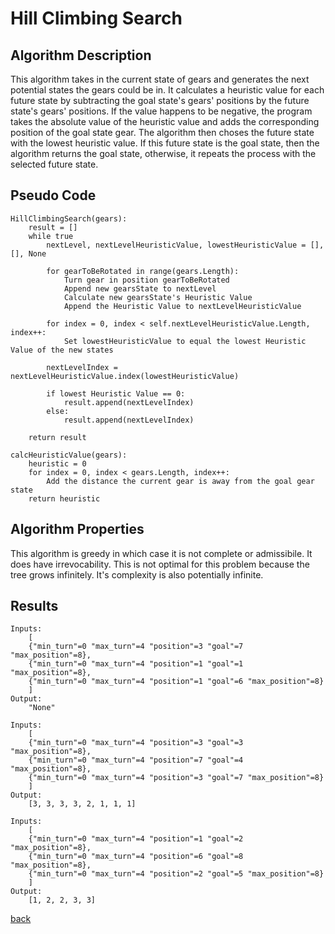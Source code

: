 # Hill Climbing Search

## Algorithm Description

This algorithm takes in the current state of gears and generates the next potential states the gears could be in. It calculates a heuristic value for each future state by subtracting the goal state's gears' positions by the future state's gears' positions. If the value happens to be negative, the program takes the absolute value of the heuristic value and adds the corresponding position of the goal state gear. The algorithm then choses the future state with the lowest heuristic value. If this future state is the goal state, then the algorithm returns the goal state, otherwise, it repeats the process with the selected future state.

## Pseudo Code

```
HillClimbingSearch(gears):
    result = []
    while true
        nextLevel, nextLevelHeuristicValue, lowestHeuristicValue = [], [], None

        for gearToBeRotated in range(gears.Length):
            Turn gear in position gearToBeRotated
            Append new gearsState to nextLevel
            Calculate new gearsState's Heuristic Value
            Append the Heuristic Value to nextLevelHeuristicValue

        for index = 0, index < self.nextLevelHeuristicValue.Length, index++:
            Set lowestHeuristicValue to equal the lowest Heuristic Value of the new states

        nextLevelIndex = nextLevelHeuristicValue.index(lowestHeuristicValue)

        if lowest Heuristic Value == 0:
            result.append(nextLevelIndex)
        else:
            result.append(nextLevelIndex)

    return result

calcHeuristicValue(gears):
    heuristic = 0
    for index = 0, index < gears.Length, index++:
        Add the distance the current gear is away from the goal gear state
    return heuristic
```

## Algorithm Properties

This algorithm is greedy in which case it is not complete or admissibile. It does have irrevocability. This is not optimal for this problem because the tree grows infinitely. It's complexity is also potentially infinite.

## Results
```
Inputs: 
    [
    {"min_turn"=0 "max_turn"=4 "position"=3 "goal"=7 "max_position"=8}, 
    {"min_turn"=0 "max_turn"=4 "position"=1 "goal"=1 "max_position"=8}, 
    {"min_turn"=0 "max_turn"=4 "position"=1 "goal"=6 "max_position"=8}
    ]
Output: 
    "None"
```
```
Inputs: 
    [
    {"min_turn"=0 "max_turn"=4 "position"=3 "goal"=3 "max_position"=8}, 
    {"min_turn"=0 "max_turn"=4 "position"=7 "goal"=4 "max_position"=8}, 
    {"min_turn"=0 "max_turn"=4 "position"=3 "goal"=7 "max_position"=8}
    ]
Output: 
    [3, 3, 3, 3, 2, 1, 1, 1]
```
```
Inputs: 
    [
    {"min_turn"=0 "max_turn"=4 "position"=1 "goal"=2 "max_position"=8}, 
    {"min_turn"=0 "max_turn"=4 "position"=6 "goal"=8 "max_position"=8}, 
    {"min_turn"=0 "max_turn"=4 "position"=2 "goal"=5 "max_position"=8}
    ]
Output: 
    [1, 2, 2, 3, 3]
```
[back](../README.md)